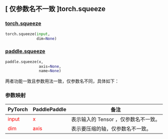## [ 仅参数名不一致 ]torch.squeeze
### [torch.squeeze](https://pytorch.org/docs/stable/generated/torch.squeeze.html?highlight=squeeze#torch.squeeze)

```python
torch.squeeze(input,
              dim=None)
```

### [paddle.squeeze](https://www.paddlepaddle.org.cn/documentation/docs/zh/api/paddle/squeeze_cn.html#squeeze)

```python
paddle.squeeze(x,
               axis=None,
               name=None)
```

两者功能一致且参数用法一致，仅参数名不同，具体如下：
### 参数映射
| PyTorch       | PaddlePaddle | 备注                                                   |
| ------------- | ------------ | ------------------------------------------------------ |
| <font color='red'> input </font> | <font color='red'> x </font> | 表示输入的 Tensor ，仅参数名不一致。  |
| <font color='red'> dim </font> | <font color='red'> axis </font> | 表示要压缩的轴，仅参数名不一致。  |
